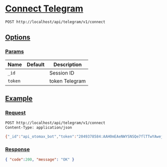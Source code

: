 # [Connect Telegram]()

<!--
@category Common
-->

```bash
POST http://localhost/api/telegram/v1/connect
```

## [Options]()

### [Params]()

Name | Default | Description
--- | --- | ---
`_id` |  | Session ID
`token` |  | token Telegram

## [Example]()

### [Request]()

```bash
POST http://localhost/api/telegram/v1/connect
Content-Type: application/json

{"_id":"api_otomax_bot","token":"2049378584:AAH0mEAeNWYSNSQe7flTTwYAwej5im1nJb4"}
```

### [Response]()

```json
{ "code":200, "message": "OK" }
```